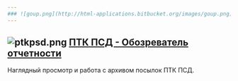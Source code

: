 ```yaml
---
### ![goup.png](http://html-applications.bitbucket.org/images/goup.png) [Return to HTML Application page](http://html-applications.bitbucket.org) ###
---
```

## ![ptkpsd.png](http://html-applications.bitbucket.org/images/ptkpsd.png)  [ПТК ПСД - Обозреватель отчетности](http://html-applications.bitbucket.org/ptkpsd-browser/readme.html) ##
Наглядный просмотр и работа с архивом посылок ПТК ПСД.
